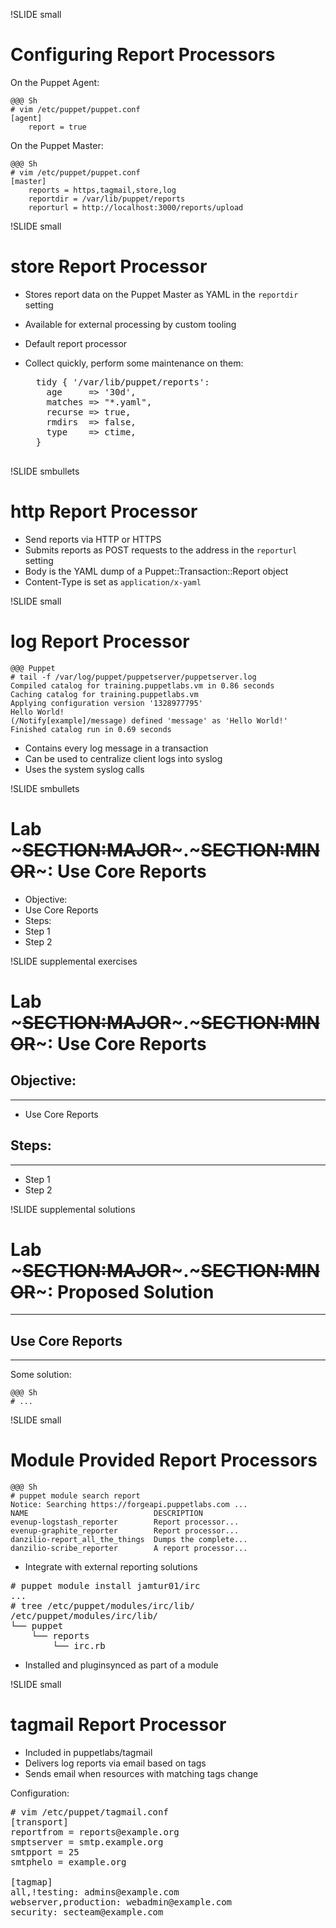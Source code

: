 !SLIDE small
# Configuring Report Processors

On the Puppet Agent:

    @@@ Sh
    # vim /etc/puppet/puppet.conf
    [agent]
        report = true

On the Puppet Master:

    @@@ Sh
    # vim /etc/puppet/puppet.conf
    [master]
        reports = https,tagmail,store,log
        reportdir = /var/lib/puppet/reports
        reporturl = http://localhost:3000/reports/upload


!SLIDE small
# store Report Processor

* Stores report data on the Puppet Master as YAML in the `reportdir` setting
* Available for external processing by custom tooling
* Default report processor
* Collect quickly, perform some maintenance on them:

    <pre>
    tidy { '/var/lib/puppet/reports':
      age     => '30d',
      matches => "*.yaml",
      recurse => true,
      rmdirs  => false,
      type    => ctime,
    }
    </pre>


!SLIDE smbullets
# http Report Processor

* Send reports via HTTP or HTTPS
* Submits reports as POST requests to the address in the `reporturl` setting
* Body is the YAML dump of a Puppet::Transaction::Report object
* Content-Type is set as `application/x-yaml`


!SLIDE small
# log Report Processor

    @@@ Puppet
    # tail -f /var/log/puppet/puppetserver/puppetserver.log
    Compiled catalog for training.puppetlabs.vm in 0.86 seconds
    Caching catalog for training.puppetlabs.vm
    Applying configuration version '1328977795'
    Hello World!
    (/Notify[example]/message) defined 'message' as 'Hello World!'
    Finished catalog run in 0.69 seconds

* Contains every log message in a transaction
* Can be used to centralize client logs into syslog
* Uses the system syslog calls


!SLIDE smbullets 
# Lab ~~~SECTION:MAJOR~~~.~~~SECTION:MINOR~~~: Use Core Reports

* Objective:
 * Use Core Reports
* Steps:
 * Step 1
 * Step 2


!SLIDE supplemental exercises
# Lab ~~~SECTION:MAJOR~~~.~~~SECTION:MINOR~~~: Use Core Reports

## Objective:

****

* Use Core Reports

## Steps:

****

* Step 1
* Step 2


!SLIDE supplemental solutions
# Lab ~~~SECTION:MAJOR~~~.~~~SECTION:MINOR~~~: Proposed Solution

****

## Use Core Reports

****

Some solution:

    @@@ Sh
    # ...


!SLIDE small
# Module Provided Report Processors

    @@@ Sh
    # puppet module search report
    Notice: Searching https://forgeapi.puppetlabs.com ...
    NAME                            DESCRIPTION
    evenup-logstash_reporter        Report processor...
    evenup-graphite_reporter        Report processor...
    danzilio-report_all_the_things  Dumps the complete...
    danzilio-scribe_reporter        A report processor...

* Integrate with external reporting solutions

<pre>
# puppet module install jamtur01/irc
...
# tree /etc/puppet/modules/irc/lib/
/etc/puppet/modules/irc/lib/
└── puppet
    └── reports
        └── irc.rb
</pre>

* Installed and pluginsynced as part of a module


!SLIDE small
# tagmail Report Processor

* Included in puppetlabs/tagmail
* Delivers log reports via email based on tags
* Sends email when resources with matching tags change

Configuration:

<pre>
# vim /etc/puppet/tagmail.conf
[transport]
reportfrom = reports@example.org
smptserver = smtp.example.org
smtpport = 25
smtphelo = example.org

[tagmap]
all,!testing: admins@example.com
webserver,production: webadmin@example.com
security: secteam@example.com
</pre>
